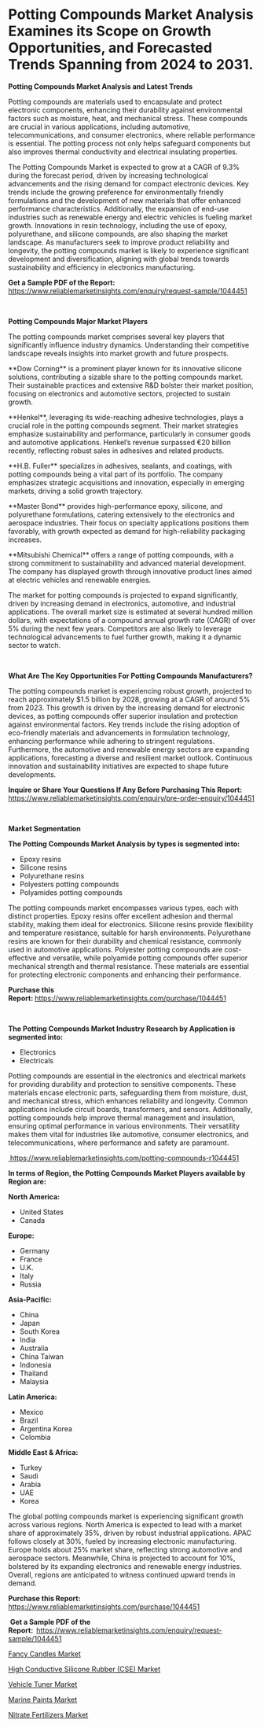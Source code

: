 <p><h1>Potting Compounds Market Analysis Examines its Scope on Growth Opportunities, and Forecasted Trends Spanning from 2024 to 2031.</h1></p><p><strong>Potting Compounds Market Analysis and Latest Trends</strong></p>
<p><p>Potting compounds are materials used to encapsulate and protect electronic components, enhancing their durability against environmental factors such as moisture, heat, and mechanical stress. These compounds are crucial in various applications, including automotive, telecommunications, and consumer electronics, where reliable performance is essential. The potting process not only helps safeguard components but also improves thermal conductivity and electrical insulating properties.</p><p>The Potting Compounds Market is expected to grow at a CAGR of 9.3% during the forecast period, driven by increasing technological advancements and the rising demand for compact electronic devices. Key trends include the growing preference for environmentally friendly formulations and the development of new materials that offer enhanced performance characteristics. Additionally, the expansion of end-use industries such as renewable energy and electric vehicles is fueling market growth. Innovations in resin technology, including the use of epoxy, polyurethane, and silicone compounds, are also shaping the market landscape. As manufacturers seek to improve product reliability and longevity, the potting compounds market is likely to experience significant development and diversification, aligning with global trends towards sustainability and efficiency in electronics manufacturing.</p></p>
<p><strong>Get a Sample PDF of the Report:&nbsp;</strong> <a href="https://www.reliablemarketinsights.com/enquiry/request-sample/1044451?utm_campaign=1340&utm_medium=2&utm_source=Github&utm_content=ia&utm_term=17102024&utm_id=potting-compounds">https://www.reliablemarketinsights.com/enquiry/request-sample/1044451</a></p>
<p>&nbsp;</p>
<p><strong>Potting Compounds Major Market Players</strong></p>
<p><p>The potting compounds market comprises several key players that significantly influence industry dynamics. Understanding their competitive landscape reveals insights into market growth and future prospects.</p><p>**Dow Corning** is a prominent player known for its innovative silicone solutions, contributing a sizable share to the potting compounds market. Their sustainable practices and extensive R&D bolster their market position, focusing on electronics and automotive sectors, projected to sustain growth.</p><p>**Henkel**, leveraging its wide-reaching adhesive technologies, plays a crucial role in the potting compounds segment. Their market strategies emphasize sustainability and performance, particularly in consumer goods and automotive applications. Henkel’s revenue surpassed €20 billion recently, reflecting robust sales in adhesives and related products.</p><p>**H.B. Fuller** specializes in adhesives, sealants, and coatings, with potting compounds being a vital part of its portfolio. The company emphasizes strategic acquisitions and innovation, especially in emerging markets, driving a solid growth trajectory.</p><p>**Master Bond** provides high-performance epoxy, silicone, and polyurethane formulations, catering extensively to the electronics and aerospace industries. Their focus on specialty applications positions them favorably, with growth expected as demand for high-reliability packaging increases.</p><p>**Mitsubishi Chemical** offers a range of potting compounds, with a strong commitment to sustainability and advanced material development. The company has displayed growth through innovative product lines aimed at electric vehicles and renewable energies.</p><p>The market for potting compounds is projected to expand significantly, driven by increasing demand in electronics, automotive, and industrial applications. The overall market size is estimated at several hundred million dollars, with expectations of a compound annual growth rate (CAGR) of over 5% during the next few years. Competitors are also likely to leverage technological advancements to fuel further growth, making it a dynamic sector to watch.</p></p>
<p>&nbsp;</p>
<p><strong>What Are The Key Opportunities For Potting Compounds Manufacturers?</strong></p>
<p><p>The potting compounds market is experiencing robust growth, projected to reach approximately $1.5 billion by 2028, growing at a CAGR of around 5% from 2023. This growth is driven by the increasing demand for electronic devices, as potting compounds offer superior insulation and protection against environmental factors. Key trends include the rising adoption of eco-friendly materials and advancements in formulation technology, enhancing performance while adhering to stringent regulations. Furthermore, the automotive and renewable energy sectors are expanding applications, forecasting a diverse and resilient market outlook. Continuous innovation and sustainability initiatives are expected to shape future developments.</p></p>
<p><strong>Inquire or Share Your Questions If Any Before Purchasing This Report:</strong> <a href="https://www.reliablemarketinsights.com/enquiry/pre-order-enquiry/1044451?utm_campaign=1340&utm_medium=2&utm_source=Github&utm_content=ia&utm_term=17102024&utm_id=potting-compounds">https://www.reliablemarketinsights.com/enquiry/pre-order-enquiry/1044451</a></p>
<p>&nbsp;</p>
<p><strong>Market Segmentation</strong></p>
<p><strong>The Potting Compounds Market Analysis by types is segmented into:</strong></p>
<p><ul><li>Epoxy resins</li><li>Silicone resins</li><li>Polyurethane resins</li><li>Polyesters potting compounds</li><li>Polyamides potting compounds</li></ul></p>
<p><p>The potting compounds market encompasses various types, each with distinct properties. Epoxy resins offer excellent adhesion and thermal stability, making them ideal for electronics. Silicone resins provide flexibility and temperature resistance, suitable for harsh environments. Polyurethane resins are known for their durability and chemical resistance, commonly used in automotive applications. Polyester potting compounds are cost-effective and versatile, while polyamide potting compounds offer superior mechanical strength and thermal resistance. These materials are essential for protecting electronic components and enhancing their performance.</p></p>
<p><strong>Purchase this Report:&nbsp;</strong><a href="https://www.reliablemarketinsights.com/purchase/1044451?utm_campaign=1340&utm_medium=2&utm_source=Github&utm_content=ia&utm_term=17102024&utm_id=potting-compounds">https://www.reliablemarketinsights.com/purchase/1044451</a></p>
<p>&nbsp;</p>
<p><strong>The Potting Compounds Market Industry Research by Application is segmented into:</strong></p>
<p><ul><li>Electronics</li><li>Electricals</li></ul></p>
<p><p>Potting compounds are essential in the electronics and electrical markets for providing durability and protection to sensitive components. These materials encase electronic parts, safeguarding them from moisture, dust, and mechanical stress, which enhances reliability and longevity. Common applications include circuit boards, transformers, and sensors. Additionally, potting compounds help improve thermal management and insulation, ensuring optimal performance in various environments. Their versatility makes them vital for industries like automotive, consumer electronics, and telecommunications, where performance and safety are paramount.</p></p>
<p><a href="https://www.reliablemarketinsights.com/potting-compounds-r1044451?utm_campaign=1340&utm_medium=2&utm_source=Github&utm_content=ia&utm_term=17102024&utm_id=potting-compounds">&nbsp;https://www.reliablemarketinsights.com/potting-compounds-r1044451</a></p>
<p><strong>In terms of Region, the Potting Compounds Market Players available by Region are:</strong></p>
<p>
    <p> <strong> North America: </strong>
        <ul>
            <li>United States</li>
            <li>Canada</li>
        </ul>
        </p> 
    <p> <strong> Europe: </strong>
        <ul>
            <li>Germany</li>
            <li>France</li>
            <li>U.K.</li>
            <li>Italy</li>
            <li>Russia</li>
        </ul>
        </p> 
    <p> <strong> Asia-Pacific: </strong>
        <ul>
            <li>China</li>
            <li>Japan</li>
            <li>South Korea</li>
            <li>India</li>
            <li>Australia</li>
            <li>China Taiwan</li>
            <li>Indonesia</li>
            <li>Thailand</li>
            <li>Malaysia</li>
        </ul>
        </p> 
    <p> <strong> Latin America: </strong>
        <ul>
            <li>Mexico</li>
            <li>Brazil</li>
            <li>Argentina Korea</li>
            <li>Colombia</li>
        </ul>
        </p> 
    <p> <strong> Middle East & Africa: </strong>
        <ul>
            <li>Turkey</li>
            <li>Saudi</li>
            <li>Arabia</li>
            <li>UAE</li>
            <li>Korea</li>
        </ul>
    </p>
    </p>
<p><p>The global potting compounds market is experiencing significant growth across various regions. North America is expected to lead with a market share of approximately 35%, driven by robust industrial applications. APAC follows closely at 30%, fueled by increasing electronic manufacturing. Europe holds about 25% market share, reflecting strong automotive and aerospace sectors. Meanwhile, China is projected to account for 10%, bolstered by its expanding electronics and renewable energy industries. Overall, regions are anticipated to witness continued upward trends in demand.</p></p>
<p><strong>Purchase this Report: </strong><a href="https://www.reliablemarketinsights.com/purchase/1044451?utm_campaign=1340&utm_medium=2&utm_source=Github&utm_content=ia&utm_term=17102024&utm_id=potting-compounds">https://www.reliablemarketinsights.com/purchase/1044451</a></p>
<p>&nbsp;<strong>Get a Sample PDF of the Report:&nbsp;&nbsp;</strong><a href="https://www.reliablemarketinsights.com/enquiry/request-sample/1044451?utm_campaign=1340&utm_medium=2&utm_source=Github&utm_content=ia&utm_term=17102024&utm_id=potting-compounds">https://www.reliablemarketinsights.com/enquiry/request-sample/1044451</a></p>
<p><strong></strong></p>
<p><p><a href="https://www.linkedin.com/pulse/digital-transformation-fancy-candles-industry-market-opportunities-szfac?utm_campaign=1340&utm_medium=2&utm_source=Github&utm_content=ia&utm_term=17102024&utm_id=potting-compounds">Fancy Candles Market</a></p><p><a href="https://github.com/marloy8/Market-Research-Report-List-6/blob/main/high-conductive-silicone-rubber-cse-market.md?utm_campaign=1340&utm_medium=2&utm_source=Github&utm_content=ia&utm_term=17102024&utm_id=potting-compounds">High Conductive Silicone Rubber (CSE) Market</a></p><p><a href="https://www.linkedin.com/pulse/vehicle-tuner-market-share-size-trends-industry-analysis-n2bte?utm_campaign=1340&utm_medium=2&utm_source=Github&utm_content=ia&utm_term=17102024&utm_id=potting-compounds">Vehicle Tuner Market</a></p><p><a href="https://www.linkedin.com/pulse/market-dynamics-future-trends-global-marine-paints-sector-yz7vc?utm_campaign=1340&utm_medium=2&utm_source=Github&utm_content=ia&utm_term=17102024&utm_id=potting-compounds">Marine Paints Market</a></p><p><a href="https://www.linkedin.com/pulse/nitrate-fertilizers-market-size-share-trends-analysis-report-d8lyc?utm_campaign=1340&utm_medium=2&utm_source=Github&utm_content=ia&utm_term=17102024&utm_id=potting-compounds">Nitrate Fertilizers Market</a></p></p>